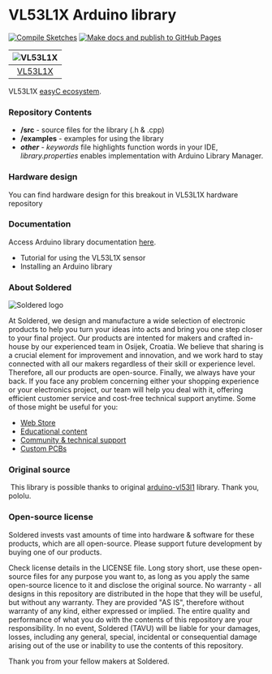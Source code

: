 # VL53L1X Arduino library

[![Compile Sketches](http://github-actions.40ants.com/e-radionicacom/Soldered-VL53L1X-Arduino-Library/matrix.svg?branch=dev&only=Compile%20Sketches)](https://github.com/e-radionicacom/Soldered-VL53L1X-Arduino-Library/actions/workflows/compile_test.yml)
[![Make docs and publish to GitHub Pages](https://github.com/e-radionicacom/Soldered-VL53L1X-Arduino-Library/actions/workflows/make_docs.yml/badge.svg?branch=dev)](https://github.com/e-radionicacom/Soldered-VL53L1X-Arduino-Library/actions/workflows/make_docs.yml)

| ![VL53L1X](https://upload.wikimedia.org/wikipedia/commons/8/8f/Example_image.svg) |
| :---------------------------------------------------------------------------------------------: |
| [VL53L1X](https://www.solde.red/333064)                                                            |

VL53L1X [easyC ecosystem](https://www.soldered.com/easyC). 

### Repository Contents
- **/src** - source files for the library (.h & .cpp)
- **/examples** - examples for using the library
- ***other*** - *keywords* file highlights function words in your IDE, *library.properties* enables implementation with Arduino Library Manager.

### Hardware design
You can find hardware design for this breakout in VL53L1X hardware repository

### Documentation

Access Arduino library documentation [here](https://e-radionicacom.github.io/Soldered-VL53L1X-Arduino-Library/).

- Tutorial for using the VL53L1X sensor
- Installing an Arduino library

### About Soldered
![Soldered logo](https://raw.githubusercontent.com/e-radionicacom/Soldered-Generic-Arduino-Library/dev/extras/Logo%20horizontal-2.svg)

At Soldered, we design and manufacture a wide selection of electronic products to help you turn your ideas into acts and bring you one step closer to your final project. Our products are intented for makers and crafted in-house by our experienced team in Osijek, Croatia. We believe that sharing is a crucial element for improvement and innovation, and we work hard to stay connected with all our makers regardless of their skill or experience level. Therefore, all our products are open-source. Finally, we always have your back. If you face any problem concerning either your shopping experience or your electronics project, our team will help you deal with it, offering efficient customer service and cost-free technical support anytime. Some of those might be useful for you:

- [Web Store](https://www.soldered.com)
- [Educational content](https://learn.soldered.com)
- [Community & technical support](https://community.soldered.com)
- [Custom PCBs](https://pcb.soldered.com)


### Original source
​
This library is possible thanks to original [arduino-vl53l1](https://github.com/pololu/vl53l1x-arduino) library. Thank you, pololu. 


### Open-source license
Soldered invests vast amounts of time into hardware & software for these products, which are all open-source. Please support future development by buying one of our products. 

Check license details in the LICENSE file. Long story short, use these open-source files for any purpose you want to, as long as you apply the same open-source licence to it and disclose the original source. No warranty - all designs in this repository are distributed in the hope that they will be useful, but without any warranty. They are provided "AS IS", therefore without warranty of any kind, either expressed or implied. The entire quality and performance of what you do with the contents of this repository are your responsibility. In no event, Soldered (TAVU) will be liable for your damages, losses, including any general, special, incidental or consequential damage arising out of the use or inability to use the contents of this repository. 

Thank you from your fellow makers at Soldered.

